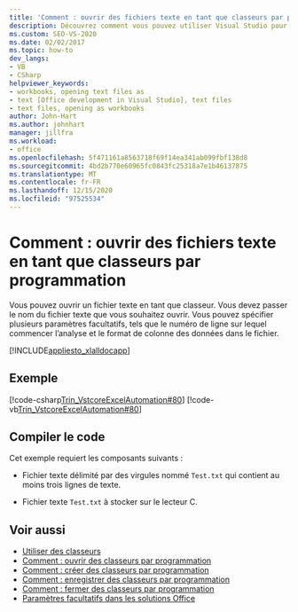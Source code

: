 ```yaml
---
title: 'Comment : ouvrir des fichiers texte en tant que classeurs par programmation'
description: Découvrez comment vous pouvez utiliser Visual Studio pour ouvrir par programme un fichier texte en tant que classeur Microsoft Excel.
ms.custom: SEO-VS-2020
ms.date: 02/02/2017
ms.topic: how-to
dev_langs:
- VB
- CSharp
helpviewer_keywords:
- workbooks, opening text files as
- text [Office development in Visual Studio], text files
- text files, opening as workbooks
author: John-Hart
ms.author: johnhart
manager: jillfra
ms.workload:
- office
ms.openlocfilehash: 5f471161a8563718f69f14ea341ab099fbf138d8
ms.sourcegitcommit: 4bd2b770e60965fc0843fc25318a7e1b46137875
ms.translationtype: MT
ms.contentlocale: fr-FR
ms.lasthandoff: 12/15/2020
ms.locfileid: "97525534"
---
```

# <a name="how-to-programmatically-open-text-files-as-workbooks"></a>Comment : ouvrir des fichiers texte en tant que classeurs par programmation
  Vous pouvez ouvrir un fichier texte en tant que classeur. Vous devez passer le nom du fichier texte que vous souhaitez ouvrir. Vous pouvez spécifier plusieurs paramètres facultatifs, tels que le numéro de ligne sur lequel commencer l’analyse et le format de colonne des données dans le fichier.

 [!INCLUDE[appliesto_xlalldocapp](../vsto/includes/appliesto-xlalldocapp-md.md)]

## <a name="example"></a>Exemple
 [!code-csharp[Trin_VstcoreExcelAutomation#80](../vsto/codesnippet/CSharp/Trin_VstcoreExcelAutomationCS/Sheet1.cs#80)]
 [!code-vb[Trin_VstcoreExcelAutomation#80](../vsto/codesnippet/VisualBasic/Trin_VstcoreExcelAutomation/Sheet1.vb#80)]

## <a name="compile-the-code"></a>Compiler le code
 Cet exemple requiert les composants suivants :

- Fichier texte délimité par des virgules nommé `Test.txt` qui contient au moins trois lignes de texte.

- Fichier texte `Test.txt` à stocker sur le lecteur C.

## <a name="see-also"></a>Voir aussi
- [Utiliser des classeurs](../vsto/working-with-workbooks.md)
- [Comment : ouvrir des classeurs par programmation](../vsto/how-to-programmatically-open-workbooks.md)
- [Comment : créer des classeurs par programmation](../vsto/how-to-programmatically-create-new-workbooks.md)
- [Comment : enregistrer des classeurs par programmation](../vsto/how-to-programmatically-save-workbooks.md)
- [Comment : fermer des classeurs par programmation](../vsto/how-to-programmatically-close-workbooks.md)
- [Paramètres facultatifs dans les solutions Office](../vsto/optional-parameters-in-office-solutions.md)

